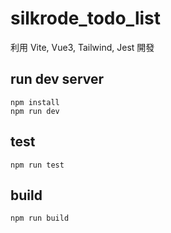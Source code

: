 # silkrode_todo_list

利用 Vite, Vue3, Tailwind, Jest 開發


## run dev server
```shell
npm install
npm run dev 
```

## test

```shell
npm run test
```
## build

```shell
npm run build 
```